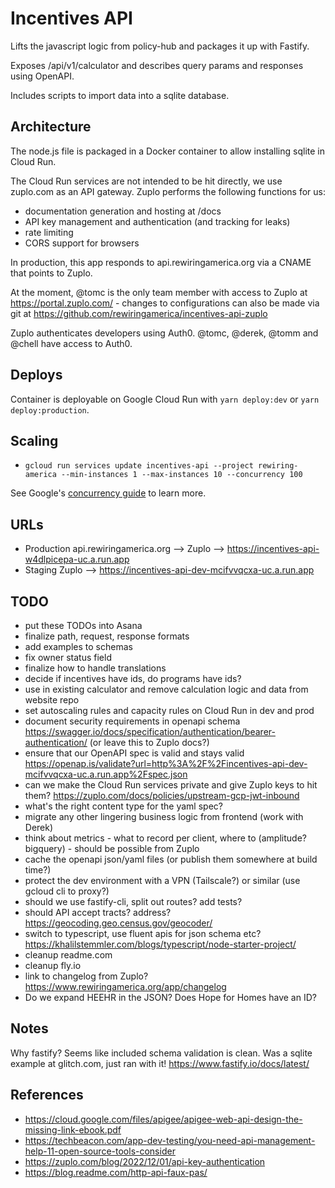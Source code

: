 # Incentives API

Lifts the javascript logic from policy-hub and packages it up with Fastify.

Exposes /api/v1/calculator and describes query params and responses using OpenAPI.

Includes scripts to import data into a sqlite database.

## Architecture

The node.js file is packaged in a Docker container to allow installing sqlite in Cloud Run.

The Cloud Run services are not intended to be hit directly, we use zuplo.com as an API gateway. Zuplo performs the following functions for us:
 - documentation generation and hosting at /docs
 - API key management and authentication (and tracking for leaks)
 - rate limiting
 - CORS support for browsers

In production, this app responds to api.rewiringamerica.org via a CNAME that points to Zuplo.

At the moment, @tomc is the only team member with access to Zuplo at https://portal.zuplo.com/ - changes to configurations can also be made via git at https://github.com/rewiringamerica/incentives-api-zuplo

Zuplo authenticates developers using Auth0. @tomc, @derek, @tomm and @chell have access to Auth0.

## Deploys

Container is deployable on Google Cloud Run with `yarn deploy:dev` or `yarn deploy:production`.

## Scaling

 * `gcloud run services update incentives-api --project rewiring-america --min-instances 1 --max-instances 10 --concurrency 100`

See Google's [concurrency guide](https://cloud.google.com/run/docs/about-concurrency) to learn more.

## URLs

 - Production api.rewiringamerica.org --> Zuplo --> https://incentives-api-w4dlpicepa-uc.a.run.app
 - Staging Zuplo --> https://incentives-api-dev-mcifvvqcxa-uc.a.run.app

## TODO

 * put these TODOs into Asana
 * finalize path, request, response formats
 * add examples to schemas
 * fix owner status field
 * finalize how to handle translations
 * decide if incentives have ids, do programs have ids?
 * use in existing calculator and remove calculation logic and data from website repo
 * set autoscaling rules and capacity rules on Cloud Run in dev and prod
 * document security requirements in openapi schema https://swagger.io/docs/specification/authentication/bearer-authentication/ (or leave this to Zuplo docs?)
 * ensure that our OpenAPI spec is valid and stays valid https://openap.is/validate?url=http%3A%2F%2Fincentives-api-dev-mcifvvqcxa-uc.a.run.app%2Fspec.json
 * can we make the Cloud Run services private and give Zuplo keys to hit them? https://zuplo.com/docs/policies/upstream-gcp-jwt-inbound
 * what's the right content type for the yaml spec?
 * migrate any other lingering business logic from frontend (work with Derek)
 * think about metrics - what to record per client, where to (amplitude? bigquery) - should be possible from Zuplo
 * cache the openapi json/yaml files (or publish them somewhere at build time?)
 * protect the dev environment with a VPN (Tailscale?) or similar (use gcloud cli to proxy?)
 * should we use fastify-cli, split out routes? add tests?
 * should API accept tracts? address? https://geocoding.geo.census.gov/geocoder/
 * switch to typescript, use fluent apis for json schema etc? https://khalilstemmler.com/blogs/typescript/node-starter-project/
 * cleanup readme.com
 * cleanup fly.io
 * link to changelog from Zuplo? https://www.rewiringamerica.org/app/changelog
 * Do we expand HEEHR in the JSON? Does Hope for Homes have an ID?

## Notes

Why fastify? Seems like included schema validation is clean. Was a sqlite example at glitch.com, just ran with it! https://www.fastify.io/docs/latest/

## References

 - https://cloud.google.com/files/apigee/apigee-web-api-design-the-missing-link-ebook.pdf
 - https://techbeacon.com/app-dev-testing/you-need-api-management-help-11-open-source-tools-consider
 - https://zuplo.com/blog/2022/12/01/api-key-authentication
 - https://blog.readme.com/http-api-faux-pas/
